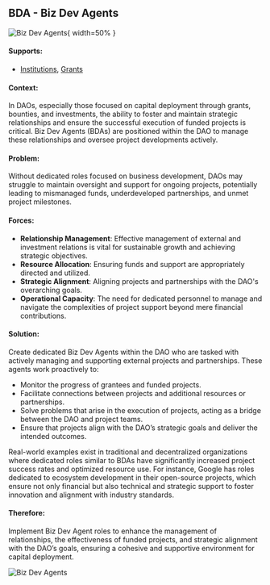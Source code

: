 ## BDA - Biz Dev Agents

![Biz Dev Agents](output/illustrations/biz_dev_agents.png){ width=50% }

#### Supports:

* [Institutions](./institutions.html), [Grants](./grants.html)

#### Context:

In DAOs, especially those focused on capital deployment through grants, bounties, and investments, the ability to foster and maintain strategic relationships and ensure the successful execution of funded projects is critical. Biz Dev Agents (BDAs) are positioned within the DAO to manage these relationships and oversee project developments actively.

#### Problem:

Without dedicated roles focused on business development, DAOs may struggle to maintain oversight and support for ongoing projects, potentially leading to mismanaged funds, underdeveloped partnerships, and unmet project milestones.

#### Forces:

- **Relationship Management**: Effective management of external and investment relations is vital for sustainable growth and achieving strategic objectives.
- **Resource Allocation**: Ensuring funds and support are appropriately directed and utilized.
- **Strategic Alignment**: Aligning projects and partnerships with the DAO's overarching goals.
- **Operational Capacity**: The need for dedicated personnel to manage and navigate the complexities of project support beyond mere financial contributions.

#### Solution:

Create dedicated Biz Dev Agents within the DAO who are tasked with actively managing and supporting external projects and partnerships. These agents work proactively to:

- Monitor the progress of grantees and funded projects.
- Facilitate connections between projects and additional resources or partnerships.
- Solve problems that arise in the execution of projects, acting as a bridge between the DAO and project teams.
- Ensure that projects align with the DAO’s strategic goals and deliver the intended outcomes.

Real-world examples exist in traditional and decentralized organizations where dedicated roles similar to BDAs have significantly increased project success rates and optimized resource use. For instance, Google has roles dedicated to ecosystem development in their open-source projects, which ensure not only financial but also technical and strategic support to foster innovation and alignment with industry standards.

#### Therefore:

Implement Biz Dev Agent roles to enhance the management of relationships, the effectiveness of funded projects, and strategic alignment with the DAO’s goals, ensuring a cohesive and supportive environment for capital deployment.


![Biz Dev Agents](output/biz_dev_agents_specific_graph.png)